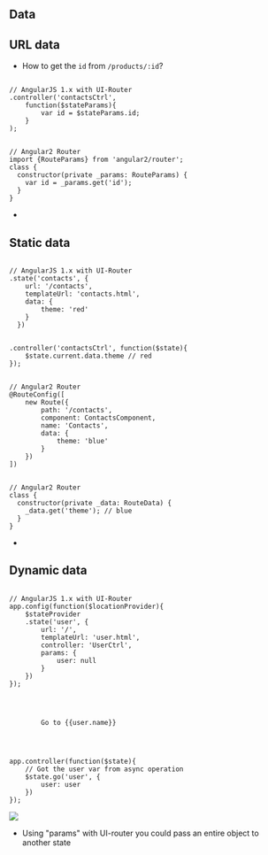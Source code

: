 <section>
    <h1>Data</h1>
</section>

<section>
    <h2>URL data</h2>
    <ul>
        <li>How to get the <code class="snippet">id</code> from <code class="snippet">/products/:id</code>?</li>
    </ul>
    <div class="grid">
        <div class="unit half fragment">
<pre><code class="js" data-trim>
// AngularJS 1.x with UI-Router
.controller('contactsCtrl',
    function($stateParams){
        var id = $stateParams.id;
    }
);
</code></pre>
        </div>
        <div class="unit half fragment" >
<pre><code class="typescript" data-trim>
// Angular2 Router
import {RouteParams} from 'angular2/router';
class {
  constructor(private _params: RouteParams) {
    var id = _params.get('id');
  }
}
</code></pre>
        </div>
    </div>
     <aside class="notes">
        <ul>
            <li></li>
        </ul>
    </aside>
</section>

<section>
    <h2>Static data</h2>
    <div class="grid">
        <div class="unit half fragment">
<pre><code class="js" data-trim>
// AngularJS 1.x with UI-Router
.state('contacts', {
    url: '/contacts',
    templateUrl: 'contacts.html',
    data: {
        theme: 'red'
    }
  })
</code></pre>
<pre><code class="js" data-trim>
.controller('contactsCtrl', function($state){
    $state.current.data.theme // red
});
</code></pre>
        </div>
        <div class="unit half fragment" >
<pre><code class="typescript" data-trim>
// Angular2 Router
@RouteConfig([
    new Route({
        path: '/contacts',
        component: ContactsComponent,
        name: 'Contacts',
        data: {
            theme: 'blue'
        }
    })
])
</code></pre>
<pre><code class="typescript" data-trim>
// Angular2 Router
class {
  constructor(private _data: RouteData) {
    _data.get('theme'); // blue
  }
}
</code></pre>
        </div>
    </div>
     <aside class="notes">
        <ul>
            <li></li>
        </ul>
    </aside>
</section>

<section>
    <h2>Dynamic data</h2>
    <div class="grid">
        <div class="unit half fragment">
<pre><code class="js" data-trim>
// AngularJS 1.x with UI-Router
app.config(function($locationProvider){
    $stateProvider
    .state('user', {
        url: '/',
        templateUrl: 'user.html',
        controller: 'UserCtrl',
        params: {
            user: null
        }
    })
});
</code></pre>
<pre><code class="html" data-trim>
<div ng-repeat="user in users">
    <a ui-sref="home({user: user})">
        Go to {{user.name}}
    </a>
</div>
</code></pre>
<pre><code class="js" data-trim>
app.controller(function($state){
    // Got the user var from async operation
    $state.go('user', {
        user: user
    })
});
</code></pre>
        </div>
        <div class="unit half fragment" >
            <img src="../../img/meme/does-not-exist.jpg"/>
        </div>
    </div>
     <aside class="notes">
        <ul>
            <li>Using "params" with UI-router you could pass an entire object to another state</li>
        </ul>
    </aside>
</section>